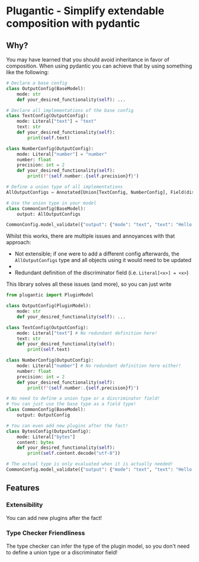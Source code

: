 # Plugantic - Simplify extendable composition with pydantic

## Why?

You may have learned that you should avoid inheritance in favor of composition. When using pydantic you can achieve that by using something like the following:

```python
# Declare a base config
class OutputConfig(BaseModel):
    mode: str
    def your_desired_functionality(self): ...

# Declare all implementations of the base config
class TextConfig(OutputConfig):
    mode: Literal["text"] = "text"
    text: str
    def your_desired_functionality(self):
        print(self.text)

class NumberConfig(OutputConfig):
    mode: Literal["number"] = "number"
    number: float
    precision: int = 2
    def your_desired_functionality(self):
        print(f"{self.number:.{self.precision}f}")

# Define a union type of all implementations
AllOutputConfigs = Annotated[Union[TextConfig, NumberConfig], Field(discriminator="mode")]

# Use the union type in your model
class CommonConfig(BaseModel):
    output: AllOutputConfigs

CommonConfig.model_validate({"output": {"mode": "text", "text": "Hello World"}})
```

Whilst this works, there are multiple issues and annoyances with that approach:
 - Not extensible; if one were to add a different config afterwards, the `AllOutputConfigs` type and all objects using it would need to be updated
 - 
 - Redundant definition of the discriminator field (i.e. `Literal[<x>] = <x>`)

This library solves all these issues (and more), so you can just write

```python
from plugantic import PluginModel

class OutputConfig(PluginModel):
    mode: str
    def your_desired_functionality(self): ...

class TextConfig(OutputConfig):
    mode: Literal["text"] # No redundant definition here!
    text: str
    def your_desired_functionality(self):
        print(self.text)

class NumberConfig(OutputConfig):
    mode: Literal["number"] # No redundant definition here either!
    number: float
    precision: int = 2
    def your_desired_functionality(self):
        print(f"{self.number:.{self.precision}f}")

# No need to define a union type or a discriminator field!
# You can just use the base type as a field type!
class CommonConfig(BaseModel):
    output: OutputConfig

# You can even add new plugins after the fact!
class BytesConfig(OutputConfig):
    mode: Literal["bytes"]
    content: bytes
    def your_desired_functionality(self):
        print(self.content.decode("utf-8"))

# The actual type is only evaluated when it is actually needed!
CommonConfig.model_validate({"output": {"mode": "text", "text": "Hello World"}})
```

## Features

### Extensibility

You can add new plugins after the fact!

### Type Checker Friendliness

The type checker can infer the type of the plugin model, so you don't need to define a union type or a discriminator field!
